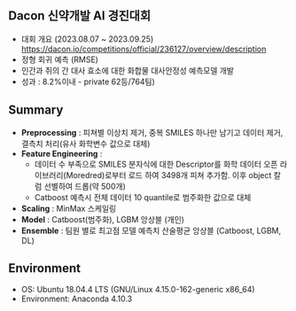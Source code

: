 ## Dacon 신약개발 AI 경진대회

- 대회 개요 (2023.08.07 ~ 2023.09.25) https://dacon.io/competitions/official/236127/overview/description
- 정형 회귀 예측 (RMSE)
- 인간과 쥐의 간 대사 효소에 대한 화합물 대사안정성 예측모델 개발 
- 성과 : 8.2%이내 - private 62등/764팀)

## Summary
- **Preprocessing** : 피쳐별 이상치 제거, 중복 SMILES 하나만 남기고 데이터 제거, 결측치 처리(유사 화학변수 값으로 대체)
- **Feature Engineering** :
  - 데이터 수 부족으로 SMILES 분자식에 대한 Descriptor를 화학 데이터 오픈 라이브러리(Moredred)로부터 로드 하여 3498개 피쳐 추가함. 이후 object 칼럼 선별하여 드롭(약 500개)
  - Catboost 예측시 전체 데이터 10 quantile로 범주화한 값으로 대체 
- **Scaling** : MinMax 스케일링 
- **Model** : Catboost(범주화), LGBM 앙상블 (개인)
- **Ensemble** : 팀원 별로 최고점 모델 예측치 산술평균 앙상블 (Catboost, LGBM, DL)

## Environment
- OS: Ubuntu 18.04.4 LTS (GNU/Linux 4.15.0-162-generic x86_64)
- Environment: Anaconda 4.10.3
